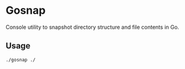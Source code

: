 # Gosnap
Console utility to snapshot directory structure and file contents in Go.

## Usage
```bash
./gosnap ./